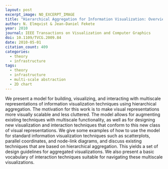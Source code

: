 ```yaml
---
layout: post
excerpt_image: NO_EXCERPT_IMAGE
title: "Hierarchical Aggregation for Information Visualization: Overview, Techniques, and Design Guidelines"
author: N. Elmqvist & Jean-Daniel Fekete
year: 2010
journal: IEEE Transactions on Visualization and Computer Graphics
doi: 10.1109/TVCG.2009.84
date: 2010-05-01
citation_count: 409
categories:
  - theory
  - infrastructure
tags:
  - theory
  - infrastructure
  - multi-scale abstraction
  - 2D chart
---
```

We present a model for building, visualizing, and interacting with multiscale representations of information visualization techniques using hierarchical aggregation. The motivation for this work is to make visual representations more visually scalable and less cluttered. The model allows for augmenting existing techniques with multiscale functionality, as well as for designing new visualization and interaction techniques that conform to this new class of visual representations. We give some examples of how to use the model for standard information visualization techniques such as scatterplots, parallel coordinates, and node-link diagrams, and discuss existing techniques that are based on hierarchical aggregation. This yields a set of design guidelines for aggregated visualizations. We also present a basic vocabulary of interaction techniques suitable for navigating these multiscale visualizations.
